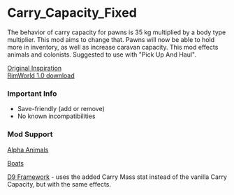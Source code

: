 # Carry_Capacity_Fixed
The behavior of carry capacity for pawns is 35 kg multiplied by a body type multiplier. This mod aims to change that. Pawns will now be able to hold more in inventory, as well as increase caravan capacity. This mod effects animals and colonists.
Suggested to use with "Pick Up And Haul".

[Original Inspiration](https://ludeon.com/forums/index.php?topic=47837.msg451757#msg451757)  
[RimWorld 1.0 download](https://github.com/DrZhivago1/carry-capacity-fix/releases/tag/v2.0)  

### Important Info
- Save-friendly (add or remove)  
- No known incompatibilities

### Mod Support
[Alpha Animals](https://steamcommunity.com/sharedfiles/filedetails/?id=1541721856)

[Boats](https://steamcommunity.com/sharedfiles/filedetails/?id=1931133197)

[D9 Framework](https://steamcommunity.com/sharedfiles/filedetails/?id=2037445541) - uses the added Carry Mass stat instead of the vanilla Carry Capacity, but with the same effects.